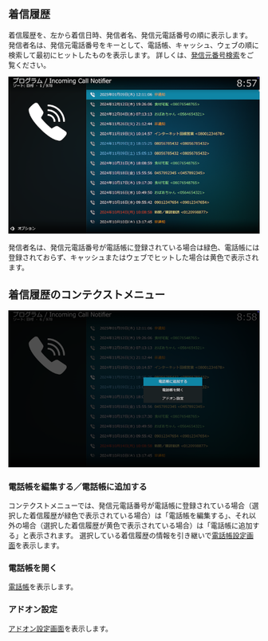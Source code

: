 ## 着信履歴

着信履歴を、左から着信日時、発信者名、発信元電話番号の順に表示します。
発信者名は、発信元電話番号をキーとして、電話帳、キャッシュ、ウェブの順に検索して最初にヒットしたものを表示します。
詳しくは、[発信元番号検索](0.概要.md#発信元番号検索)をご覧ください。

![着信履歴](images/1.着信履歴/1.一覧.png)

発信者名は、発信元電話番号が電話帳に登録されている場合は緑色、電話帳には登録されておらず、キャッシュまたはウェブでヒットした場合は黄色で表示されます。


## 着信履歴のコンテクストメニュー

![着信履歴のコンテクストメニュー](images/1.着信履歴/2.コンテクストメニュー（追加）.png)

### 電話帳を編集する／電話帳に追加する

コンテクストメニューでは、発信元電話番号が電話帳に登録されている場合（選択した着信履歴が緑色で表示されている場合）は「電話帳を編集する」、それ以外の場合（選択した着信履歴が黄色で表示されている場合）は「電話帳に追加する」と表示されます。
選択している着信履歴の情報を引き継いで[電話帳設定画面](4.アドオン設定（電話帳）.md)を表示します。

### 電話帳を開く

[電話帳](2.電話帳.md)を表示します。

### アドオン設定

[アドオン設定画面](3.アドオン設定（SIP設定）.md)を表示します。

